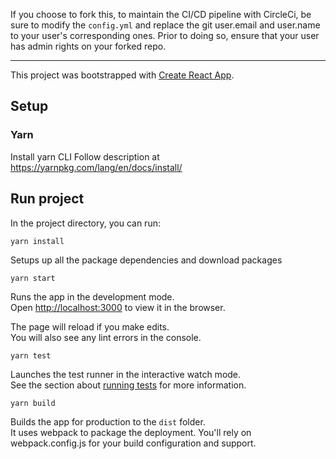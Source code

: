 If you choose to fork this, to maintain the CI/CD pipeline with CircleCi, be sure to modify the `config.yml` and replace the git user.email and user.name to your user's corresponding ones. Prior to doing so, ensure that your user has admin rights on your forked repo.
______________________________________________________________________________________________________________________________

This project was bootstrapped with [Create React App](https://github.com/facebook/create-react-app).

## Setup

### Yarn

Install yarn CLI
Follow description at https://yarnpkg.com/lang/en/docs/install/

## Run project

In the project directory, you can run:

`yarn install`

Setups up all the package dependencies and download packages

`yarn start`

Runs the app in the development mode.<br>
Open [http://localhost:3000](http://localhost:3000) to view it in the browser.

The page will reload if you make edits.<br>
You will also see any lint errors in the console.

`yarn test`

Launches the test runner in the interactive watch mode.<br>
See the section about [running tests](https://facebook.github.io/create-react-app/docs/running-tests) for more information.

`yarn build`

Builds the app for production to the `dist` folder.<br>
It uses webpack to package the deployment. You'll rely on webpack.config.js for your build configuration and support.
